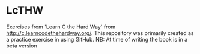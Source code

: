 # LcTHW
Exercises from 'Learn C the Hard Way' from http://c.learncodethehardway.org/. This repository was primarily created as a practice exercise in using GitHub.
NB: At time of writing the book is in a beta version

